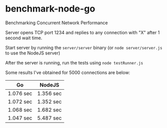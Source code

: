 benchmark-node-go
=================

Benchmarking Concurrent Network Performance

Server opens TCP port 1234 and replies to any connection with "X" after 1 second wait time.

Start server by running the `server/server` binary (or `node server/server.js` to use the NodeJS server)

After the server is running, run the tests using `node testRunner.js`

Some results I've obtained for 5000 connections are below:

| Go        | NodeJS           |
| ------------- |:-------------:|
| 1.076 sec      | 1.356 sec |
| 1.072 sec      | 1.352 sec      |
| 1.068 sec      | 1.682 sec      |
| 1.047 sec      | 5.487 sec      |
